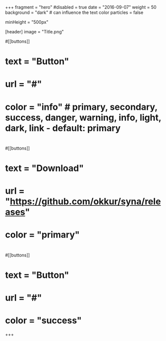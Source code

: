 +++
fragment = "hero"
#disabled = true 
date = "2016-09-07"
weight = 50
background = "dark" # can influence the text color
particles = false

minHeight = "500px"

[header]
  image = "Title.png"

#[[buttons]]
#  text = "Button"
#  url = "#"
#  color = "info" # primary, secondary, success, danger, warning, info, light, dark, link - default: primary
#
#[[buttons]]
#  text = "Download"
#  url = "https://github.com/okkur/syna/releases"
#  color = "primary"
#
#[[buttons]]
#  text = "Button"
#  url = "#"
#  color = "success"
+++
